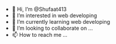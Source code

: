 - 👋 Hi, I’m @Shufaat413
- 👀 I’m interested in web developing
- 🌱 I’m currently learning web developing
- 💞️ I’m looking to collaborate on ...
- 📫 How to reach me ...

<!---
Shufaat413/Shufaat413 is a ✨ special ✨ repository because its `README.md` (this file) appears on your GitHub profile.
You can click the Preview link to take a look at your changes.
--->
